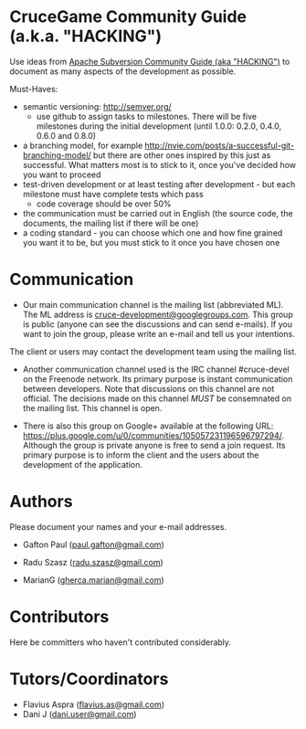 CruceGame Community Guide (a.k.a. "HACKING")
=========

Use ideas from [Apache Subversion Community Guide (aka "HACKING")](http://subversion.apache.org/docs/community-guide/)
to document as many aspects of the development as possible.

Must-Haves:

* semantic versioning: http://semver.org/
  * use github to assign tasks to milestones. There will be five milestones
    during the initial development (until 1.0.0: 0.2.0, 0.4.0, 0.6.0 and 0.8.0)
* a branching model, for example http://nvie.com/posts/a-successful-git-branching-model/
  but there are other ones inspired by this just as successful. What matters most
  is to stick to it, once you've decided how you want to proceed
* test-driven development or at least testing after development - but each
  milestone must have complete tests which pass
  * code coverage should be over 50%
* the communication must be carried out in English (the source code, the documents,
  the mailing list if there will be one)
* a coding standard - you can choose which one and how fine grained you want it
  to be, but you must stick to it once you have chosen one


Communication
======

 * Our main communication channel is the mailing list (abbreviated ML).
The ML address is cruce-development@googlegroups.com. This group is public (anyone can see the discussions and can send e-mails).
If you want to join the group, please write an e-mail and tell us your intentions.

The client or users may contact the development team using the mailing list.

 * Another communication channel used is the IRC channel #cruce-devel on the Freenode network.
Its primary purpose is instant communication between developers. Note that discussions on this channel are not official.
The decisions made on this channel *MUST* be consemnated on the mailing list. This channel is open.

 * There is also this group on Google+ available at the following URL: https://plus.google.com/u/0/communities/105057231196596797294/.
Although the group is private anyone is free to send a join request. Its primary purpose is to inform the client and the users about
the development of the application.

Authors
=======

Please document your names and your e-mail addresses.

* Gafton Paul (<paul.gafton@gmail.com>)

* Radu Szasz (<radu.szasz@gmail.com>)

* MarianG (<gherca.marian@gmail.com>)


Contributors
=======

Here be committers who haven't contributed considerably.


Tutors/Coordinators
======

* Flavius Aspra (<flavius.as@gmail.com>)
* Dani J (<dani.user@gmail.com>)
